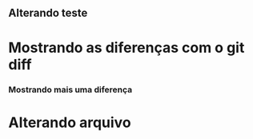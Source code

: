 ## Alterando teste
# Mostrando as diferenças com o git diff
### Mostrando mais uma diferença
<h1>Alterando arquivo